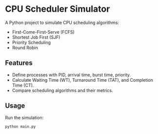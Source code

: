 # CPU Scheduler Simulator

A Python project to simulate CPU scheduling algorithms:
- First-Come-First-Serve (FCFS)
- Shortest Job First (SJF)
- Priority Scheduling
- Round Robin

## Features
- Define processes with PID, arrival time, burst time, priority.
- Calculate Waiting Time (WT), Turnaround Time (TAT), and Completion Time (CT).
- Compare scheduling algorithms and their metrics.


## Usage

Run the simulation:
```bash
python main.py